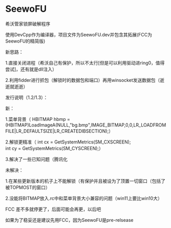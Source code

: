 # SeewoFU

希沃管家锁屏破解程序

使用DevCpp作为编译器，项目文件为SeewoFU.dev并包含其拓展(FCC为SeewoFU的精简版)

新思路：

1.直接关闭进程（希沃自己有保护，所以不太行[但是可以利用驱动进ring0，值得尝试]，还有就是dll注入）

2.利用fidder进行抓包（解锁时的数据包和端口）再用winsocket发送数据包（逝逝就逝逝）

发行说明（1.2/1.3）：

新：

1.菜单背景（
HBITMAP hbmp = (HBITMAP)LoadImageA(NULL,"bg.bmp",IMAGE_BITMAP,0,0,LR_LOADFROMFILE|LR_DEFAULTSIZE|LR_CREATEDIBSECTION);）

2.解锁更精准（
int cx = GetSystemMetrics(SM_CXSCREEN);   
int cy = GetSystemMetrics(SM_CYSCREEN);）

3.解决了一些已知问题（腾讯化

未解决：

1.在某些更新版本的机子上不能解锁（有保护并且被设为了顶置一切窗口（包括了被TOPMOST的窗口）

2.没能将BITMAP放入.rc中和菜单背景大小兼容的问题（win11上要比win10大）


FCC 差不多就停更了，后面可能会再更，以后吧

如果为了稳妥还是建议先用FCC，因为SeewoFU是pre-relsease
